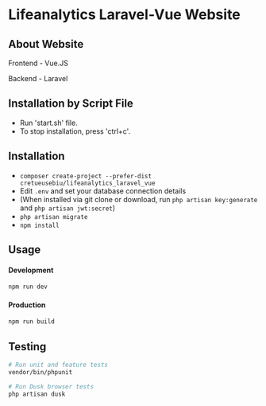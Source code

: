 # Lifeanalytics Laravel-Vue Website 

## About Website

Frontend - Vue.JS

Backend - Laravel

## Installation by Script File

- Run 'start.sh' file.
- To stop installation, press 'ctrl+c'.

## Installation

- `composer create-project --prefer-dist cretueusebiu/lifeanalytics_laravel_vue`
- Edit `.env` and set your database connection details
- (When installed via git clone or download, run `php artisan key:generate` and `php artisan jwt:secret`)
- `php artisan migrate`
- `npm install`

## Usage

#### Development

```bash
npm run dev
```

#### Production

```bash
npm run build
```

## Testing

```bash
# Run unit and feature tests
vendor/bin/phpunit

# Run Dusk browser tests
php artisan dusk
```

